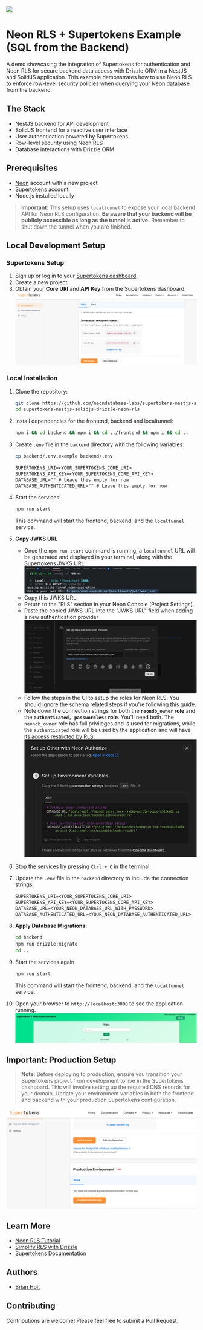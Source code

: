 <img width="250px" src="https://neon.tech/brand/neon-logo-dark-color.svg" />

# Neon RLS + Supertokens Example (SQL from the Backend)

A demo showcasing the integration of Supertokens for authentication and Neon RLS for secure backend data access with Drizzle ORM in a NestJS and SolidJS application. This example demonstrates how to use Neon RLS to enforce row-level security policies when querying your Neon database from the backend.

## The Stack

- NestJS backend for API development
- SolidJS frontend for a reactive user interface
- User authentication powered by Supertokens
- Row-level security using Neon RLS
- Database interactions with Drizzle ORM

## Prerequisites

- [Neon](https://neon.tech) account with a new project
- [Supertokens](https://supertokens.com) account
- Node.js installed locally

> **Important**: This setup uses `localtunnel` to expose your local backend API for Neon RLS configuration. **Be aware that your backend will be publicly accessible as long as the tunnel is active.** Remember to shut down the tunnel when you are finished.

## Local Development Setup

### Supertokens Setup

1. Sign up or log in to your [Supertokens dashboard](https://supertokens.com/dashboard-saas).
2. Create a new project.
3. Obtain your **Core URI** and **API Key** from the Supertokens dashboard.
   ![Supertoken Core URI and API Key](./images/supertokens-core-uri-api-key.png)

### Local Installation

1. Clone the repository:

   ```bash
   git clone https://github.com/neondatabase-labs/supertokens-nestjs-solidjs-drizzle-neon-rls
   cd supertokens-nestjs-solidjs-drizzle-neon-rls
   ```

2. Install dependencies for the frontend, backend and localtunnel:

   ```bash
   npm i && cd backend && npm i && cd ../frontend && npm i && cd ..
   ```

3. Create `.env` file in the `backend` directory with the following variables:

   ```bash
   cp backend/.env.example backend/.env
   ```

   ```env
   SUPERTOKENS_URI=<YOUR_SUPERTOKENS_CORE_URI>
   SUPERTOKENS_API_KEY=<YOUR_SUPERTOKENS_CORE_API_KEY>
   DATABASE_URL="" # Leave this empty for now
   DATABASE_AUTHENTICATED_URL="" # Leave this empty for now
   ```

4. Start the services:

   ```bash
   npm run start
   ```

   This command will start the frontend, backend, and the `localtunnel` service.

5. **Copy JWKS URL**

   - Once the `npm run start` command is running, a `localtunnel` URL will be generated and displayed in your terminal, along with the Supertokens JWKS URL.
     ![Localtunnel JWKS URL](./images/localtunnel-jwks-url.png)
   - Copy this JWKS URL.
   - Return to the "RLS" section in your Neon Console (Project Settings).
   - Paste the copied JWKS URL into the "JWKS URL" field when adding a new authentication provider
     ![Neon RLS JWKS URL](./images/neon-rls-jwks-url.png)
   - Follow the steps in the UI to setup the roles for Neon RLS. You should ignore the schema related steps if you're following this guide.
   - Note down the connection strings for both the **`neondb_owner` role** and the **`authenticated, passwordless` role**. You'll need both. The `neondb_owner` role has full privileges and is used for migrations, while the `authenticated` role will be used by the application and will have its access restricted by RLS.
     ![Neon RLS Connection Strings](./images/neon-rls-env-values.png)

6. Stop the services by pressing `Ctrl + C` in the terminal.

7. Update the `.env` file in the `backend` directory to include the connection strings:

   ```env
   SUPERTOKENS_URI=<YOUR_SUPERTOKENS_CORE_URI>
   SUPERTOKENS_API_KEY=<YOUR_SUPERTOKENS_CORE_API_KEY>
   DATABASE_URL=<YOUR_NEON_DATABASE_URL_WITH_PASSWORD>
   DATABASE_AUTHENTICATED_URL=<YOUR_NEON_DATABASE_AUTHENTICATED_URL>
   ```

8. **Apply Database Migrations:**

   ```bash
   cd backend
   npm run drizzle:migrate
   cd ..
   ```

9. Start the services again

   ```bash
   npm run start
   ```

   This command will start the frontend, backend, and the `localtunnel` service.

10. Open your browser to `http://localhost:3000` to see the application running.
    ![Application Screenshot](./images/application-screenshot.png)

## Important: Production Setup

> **Note**: Before deploying to production, ensure you transition your Supertokens project from development to live in the Supertokens dashboard. This will involve setting up the required DNS records for your domain. Update your environment variables in both the frontend and backend with your production Supertokens configuration.

![Supertokens Production Setup](./images/supertokens-production-setup.png)

## Learn More

- [Neon RLS Tutorial](https://neon.tech/docs/guides/neon-rls-tutorial)
- [Simplify RLS with Drizzle](https://neon.tech/docs/guides/neon-rls-drizzle)
- [Supertokens Documentation](https://supertokens.com/docs)

## Authors

- [Brian Holt](https://github.com/btholt)

## Contributing

Contributions are welcome! Please feel free to submit a Pull Request.

